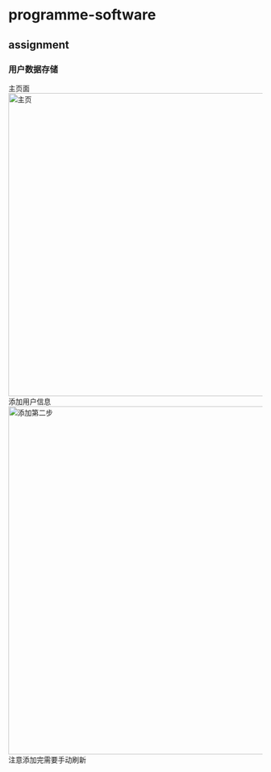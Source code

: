 # programme-software
## assignment
### 用户数据存储
主页面
<img width="600" alt="主页" src="https://user-images.githubusercontent.com/92088433/216574124-3fbf7088-fac6-4d0c-bb44-e042a4530b97.png">
添加用户信息
<img width="689" alt="添加第二步" src="https://user-images.githubusercontent.com/92088433/216574406-be6b7437-45b3-4b33-a41d-f58ab9fb5f73.png">
注意添加完需要手动刷新
